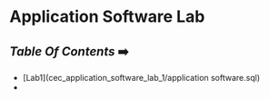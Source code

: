 # Application Software Lab
##  *Table Of Contents*  ➡️
- [Lab1](cec_application_software_lab_1/application software.sql)
- 
